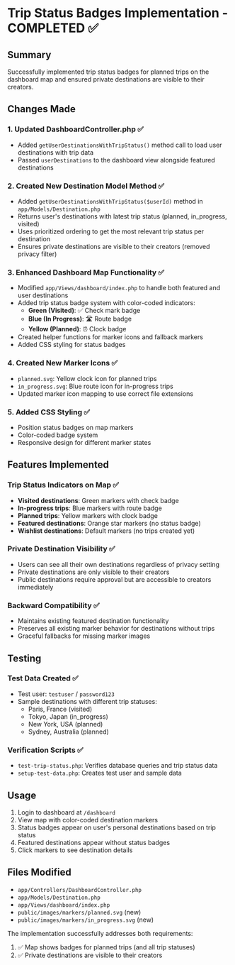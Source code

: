 # Trip Status Badges Implementation - COMPLETED ✅

## Summary
Successfully implemented trip status badges for planned trips on the dashboard map and ensured private destinations are visible to their creators.

## Changes Made

### 1. Updated DashboardController.php ✅
- Added `getUserDestinationsWithTripStatus()` method call to load user destinations with trip data
- Passed `userDestinations` to the dashboard view alongside featured destinations

### 2. Created New Destination Model Method ✅
- Added `getUserDestinationsWithTripStatus($userId)` method in `app/Models/Destination.php`
- Returns user's destinations with latest trip status (planned, in_progress, visited)
- Uses prioritized ordering to get the most relevant trip status per destination
- Ensures private destinations are visible to their creators (removed privacy filter)

### 3. Enhanced Dashboard Map Functionality ✅
- Modified `app/Views/dashboard/index.php` to handle both featured and user destinations
- Added trip status badge system with color-coded indicators:
  - **Green (Visited)**: ✅ Check mark badge
  - **Blue (In Progress)**: 🛣️ Route badge  
  - **Yellow (Planned)**: ⏰ Clock badge
- Created helper functions for marker icons and fallback markers
- Added CSS styling for status badges

### 4. Created New Marker Icons ✅
- `planned.svg`: Yellow clock icon for planned trips
- `in_progress.svg`: Blue route icon for in-progress trips
- Updated marker icon mapping to use correct file extensions

### 5. Added CSS Styling ✅
- Position status badges on map markers
- Color-coded badge system
- Responsive design for different marker states

## Features Implemented

### Trip Status Indicators on Map ✅
- **Visited destinations**: Green markers with check badge
- **In-progress trips**: Blue markers with route badge
- **Planned trips**: Yellow markers with clock badge
- **Featured destinations**: Orange star markers (no status badge)
- **Wishlist destinations**: Default markers (no trips created yet)

### Private Destination Visibility ✅
- Users can see all their own destinations regardless of privacy setting
- Private destinations are only visible to their creators
- Public destinations require approval but are accessible to creators immediately

### Backward Compatibility ✅
- Maintains existing featured destination functionality
- Preserves all existing marker behavior for destinations without trips
- Graceful fallbacks for missing marker images

## Testing

### Test Data Created ✅
- Test user: `testuser` / `password123`
- Sample destinations with different trip statuses:
  - Paris, France (visited)
  - Tokyo, Japan (in_progress) 
  - New York, USA (planned)
  - Sydney, Australia (planned)

### Verification Scripts ✅
- `test-trip-status.php`: Verifies database queries and trip status data
- `setup-test-data.php`: Creates test user and sample data

## Usage
1. Login to dashboard at `/dashboard`
2. View map with color-coded destination markers
3. Status badges appear on user's personal destinations based on trip status
4. Featured destinations appear without status badges
5. Click markers to see destination details

## Files Modified
- `app/Controllers/DashboardController.php`
- `app/Models/Destination.php` 
- `app/Views/dashboard/index.php`
- `public/images/markers/planned.svg` (new)
- `public/images/markers/in_progress.svg` (new)

The implementation successfully addresses both requirements:
1. ✅ Map shows badges for planned trips (and all trip statuses)
2. ✅ Private destinations are visible to their creators
